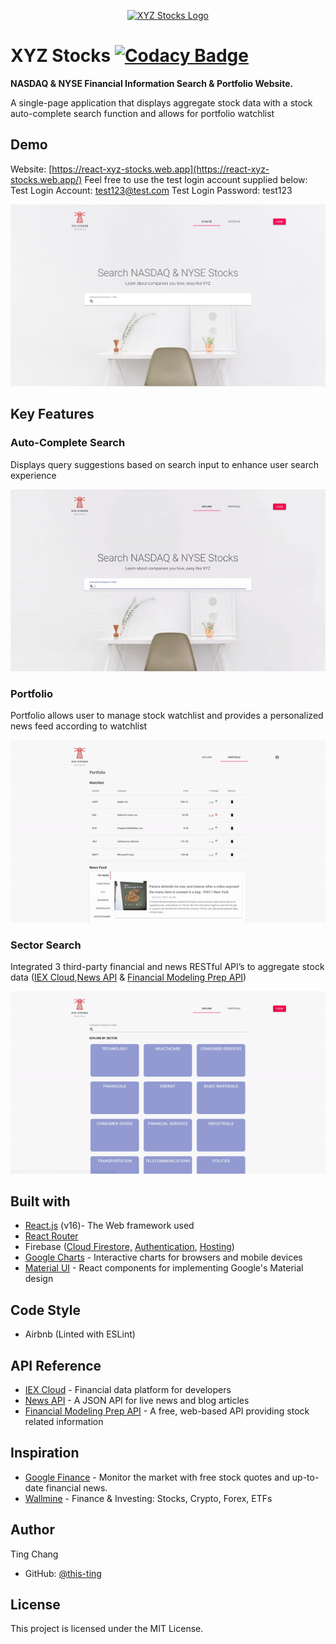<p align="center">
<a href="https://react-xyz-stocks.web.app" target="_blank" rel="noopener noreferrer">
<img src="https://react-xyz-stocks.firebaseapp.com/logo/logo_transparent_horizontal.png" alt="XYZ Stocks Logo" height="300px" display="block">
</a>
</p>

# XYZ Stocks [![Codacy Badge](https://api.codacy.com/project/badge/Grade/350d0bf26d3b48a685b9f5eea4eeb8f6)](https://www.codacy.com/manual/this-ting/react-xyz-stocks?utm_source=github.com&utm_medium=referral&utm_content=this-ting/react-xyz-stocks&utm_campaign=Badge_Grade)

**NASDAQ & NYSE Financial Information Search & Portfolio Website.**

A single-page application that displays aggregate stock data with a stock auto-complete search function and allows for portfolio watchlist

## Demo

Website: [https://react-xyz-stocks.web.app](https://react-xyz-stocks.web.app/)
Feel free to use the test login account supplied below:
Test Login Account: test123@test.com
Test Login Password: test123

<a href="https://react-xyz-stocks.web.app" target="_blank" rel="noopener noreferrer">
<img src="./readme-imgs/homepage.png" alt="Home Page Screenshot">
</a>

## Key Features

### Auto-Complete Search

Displays query suggestions based on search input to enhance user search experience

<a href="https://react-xyz-stocks.web.app" target="_blank" rel="noopener noreferrer">
<img src="./readme-imgs/auto-complete.gif" alt="Auto-Complete Search Demo">
</a>

### Portfolio

Portfolio allows user to manage stock watchlist and provides a personalized news feed according to watchlist

<a href="https://react-xyz-stocks.web.app" target="_blank" rel="noopener noreferrer">
<img src="./readme-imgs/portfolio.gif" alt="Portfolio Demo">
</a>

### Sector Search

Integrated 3 third-party financial and news RESTful API’s to aggregate stock data ([IEX Cloud](https://iexcloud.io/docs/api/),[News API](https://newsapi.org/docs) & [Financial Modeling Prep API](https://financialmodelingprep.com/developer/docs/))

<a href="https://react-xyz-stocks.web.app" target="_blank" rel="noopener noreferrer">
<img src="./readme-imgs/sector.gif" alt="Sector Search Demo">
</a>

## Built with

- [React.js](https://reactjs.org/) (v16)- The Web framework used
- [React Router](https://reacttraining.com/react-router/web/guides/quick-start)
- Firebase ([Cloud Firestore,](https://firebase.google.com/docs/firestore) [Authentication](https://firebase.google.com/docs/auth), [Hosting](https://firebase.google.com/docs/hosting))
- [Google Charts](https://developers.google.com/chart) - Interactive charts for browsers and mobile devices
- [Material UI](https://material-ui.com/) - React components for implementing Google's Material design

## Code Style

- Airbnb (Linted with ESLint)

## API Reference

- [IEX Cloud](https://iexcloud.io/docs/api/) - Financial data platform for developers
- [News API](https://newsapi.org/docs) - A JSON API for live news and blog articles
- [Financial Modeling Prep API](https://financialmodelingprep.com/developer/docs/) - A free, web-based API providing stock related information

## Inspiration

- [Google Finance](https://www.google.com/finance) - Monitor the market with free stock quotes and up-to-date financial news.
- [Wallmine](https://wallmine.com/) - Finance & Investing: Stocks, Crypto, Forex, ETFs

## Author

Ting Chang

- GitHub: [@this-ting](https://github.com/this-ting)

## License

This project is licensed under the MIT License.
